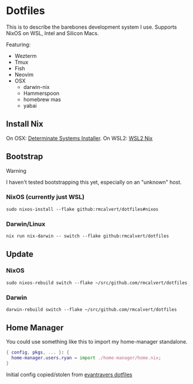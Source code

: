 # Dotfiles

This is to describe the barebones development system I use. Supports NixOS on WSL, Intel and Silicon Macs.

Featuring:
- Wezterm
- Tmux
- Fish
- Neovim
- OSX
  - darwin-nix
  - Hammerspoon
  - homebrew mas
  - yabai

## Install Nix

On OSX: [Determinate Systems Installer](https://github.com/DeterminateSystems/nix-installer).
On WSL2: [WSL2 Nix](https://github.com/nix-community/NixOS-WSL?tab=readme-ov-file)

## Bootstrap

> [!WARNING]
> I haven't tested bootstrapping this yet, especially on an "unknown" host.

### NixOS (currently just WSL)

`sudo nixos-install --flake github:rmcalvert/dotfiles#nixos`

### Darwin/Linux

`nix run nix-darwin -- switch --flake github:rmcalvert/dotfiles`

## Update

### NixOS

`sudo nixos-rebuild switch --flake ~/src/github.com/rmcalvert/dotfiles`

### Darwin

`darwin-rebuild switch --flake ~/src/github.com/rmcalvert/dotfiles`

## Home Manager

You could use something like this to import my home-manager standalone.

```nix
{ config, pkgs, ... }: {
  home-manager.users.ryan = import ./home-manager/home.nix;
}
```

Initial config copied/stolen from [evantravers dotfiles](https://github.com/evantravers/dotfiles/commit/7e4d12e66cf9a5d95424d575a8ea79c47e5ad95a)
